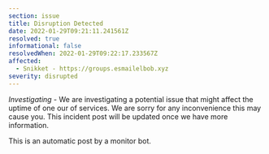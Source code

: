 ```yaml
---
section: issue
title: Disruption Detected
date: 2022-01-29T09:21:11.241561Z
resolved: true
informational: false
resolvedWhen: 2022-01-29T09:22:17.233567Z
affected:
  - Snikket - https://groups.esmailelbob.xyz
severity: disrupted
---
```

*Investigating* - We are investigating a potential issue that might affect the uptime of one our of services. We are sorry for any inconvenience this may cause you. This incident post will be updated once we have more information.

This is an automatic post by a monitor bot.
        